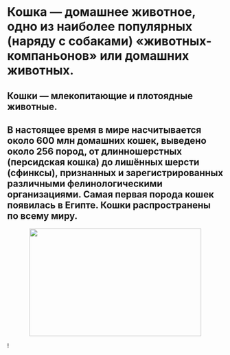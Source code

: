 # Кошка — домашнее животное, одно из наиболее популярных (наряду с собаками) «животных-компаньонов» или домашних животных. 
## Кошки — млекопитающие и плотоядные животные.
## В настоящее время в мире насчитывается около 600 млн домашних кошек, выведено около 256 пород, от длинношерстных (персидская кошка) до лишённых шерсти (сфинксы), признанных и зарегистрированных различными фелинологическими организациями. Самая первая порода кошек появилась в Египте. Кошки распространены по всему миру.
 <p align="center">
  <img width="400" height="250" src="[https://github.com/blademoon/Markdown/blob/main/Picture/cat.jpg](https://github.com/user-attachments/assets/139bc4dc-a02a-4f2a-82d9-1bf02fbedc09)">
</p>!
